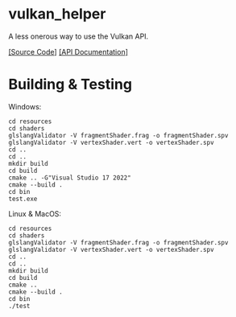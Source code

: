 vulkan_helper
=============

A less onerous way to use the Vulkan API.

[[Source Code]](https://github.com/dimi309/vkzos) [[API Documentation]](https://dimi309.github.io/vkzos)

Building & Testing
==================

Windows:
	
	cd resources
	cd shaders
	glslangValidator -V fragmentShader.frag -o fragmentShader.spv
	glslangValidator -V vertexShader.vert -o vertexShader.spv
	cd ..
	cd ..
	mkdir build
	cd build
	cmake .. -G"Visual Studio 17 2022"
	cmake --build .
	cd bin
	test.exe
	
Linux & MacOS:
	
	cd resources
	cd shaders
	glslangValidator -V fragmentShader.frag -o fragmentShader.spv
	glslangValidator -V vertexShader.vert -o vertexShader.spv
	cd ..
	cd ..
	mkdir build
	cd build
	cmake .. 
	cmake --build .
	cd bin
	./test

